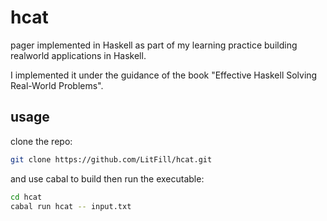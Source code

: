 # hcat

pager implemented in Haskell as part of my learning practice building realworld
applications in Haskell.

I implemented it under the guidance of the book "Effective Haskell Solving
Real-World Problems".

## usage

clone the repo:

```sh
git clone https://github.com/LitFill/hcat.git
```

and use cabal to build then run the executable:

```sh
cd hcat
cabal run hcat -- input.txt
```
